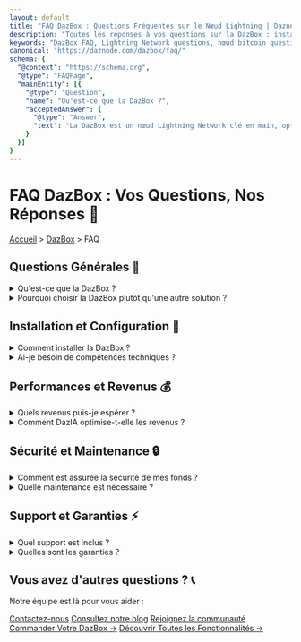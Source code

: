 ```yaml
---
layout: default
title: "FAQ DazBox : Questions Fréquentes sur le Nœud Lightning | Daznode"
description: "Toutes les réponses à vos questions sur la DazBox : installation, configuration, maintenance, sécurité, revenus. Guide complet pour votre nœud Lightning Network."
keywords: "DazBox FAQ, Lightning Network questions, nœud bitcoin questions, configuration lightning, revenus lightning"
canonical: "https://daznode.com/dazbox/faq/"
schema: {
  "@context": "https://schema.org",
  "@type": "FAQPage",
  "mainEntity": [{
    "@type": "Question",
    "name": "Qu'est-ce que la DazBox ?",
    "acceptedAnswer": {
      "@type": "Answer",
      "text": "La DazBox est un nœud Lightning Network clé en main, optimisé par IA pour maximiser vos revenus tout en simplifiant la gestion technique."
    }
  }]
}
---
```


# FAQ DazBox : Vos Questions, Nos Réponses 🤔

<nav class="breadcrumbs" aria-label="fil d'ariane">
  <a href="/">Accueil</a> > 
  <a href="/solutions/dazbox/">DazBox</a> > 
  <span>FAQ</span>
</nav>

## Questions Générales 🌟

<div class="faq-section">
  <details>
    <summary>Qu'est-ce que la DazBox ?</summary>
    <div class="faq-answer">
      <p>La DazBox est une solution complète pour gérer un nœud Lightning Network :</p>
      <ul>
        <li>Matériel optimisé et pré-configuré</li>
        <li>Gestion automatisée par IA (DazIA)</li>
        <li>Interface utilisateur intuitive</li>
        <li>Support technique 24/7</li>
      </ul>
    </div>
  </details>

  <details>
    <summary>Pourquoi choisir la DazBox plutôt qu'une autre solution ?</summary>
    <div class="faq-answer">
      <p>La DazBox se distingue par :</p>
      <ul>
        <li>Installation en 5 minutes sans compétence technique</li>
        <li>Optimisation automatique par IA</li>
        <li>ROI moyen de 12.5% annuel</li>
        <li>Support francophone dédié</li>
        <li>Garantie de performance unique</li>
      </ul>
    </div>
  </details>
</div>

## Installation et Configuration 🔧

<div class="faq-section">
  <details>
    <summary>Comment installer la DazBox ?</summary>
    <div class="faq-answer">
      <ol>
        <li>Branchez la DazBox à votre routeur</li>
        <li>Alimentez-la électriquement</li>
        <li>Scannez le QR code sur l'écran</li>
        <li>Suivez l'assistant de configuration</li>
      </ol>
      <p>Le processus complet prend environ 5 minutes.</p>
    </div>
  </details>

  <details>
    <summary>Ai-je besoin de compétences techniques ?</summary>
    <div class="faq-answer">
      <p>Non ! La DazBox a été conçue pour être utilisée par tous :</p>
      <ul>
        <li>Interface graphique intuitive</li>
        <li>Configuration automatique</li>
        <li>Gestion autonome par IA</li>
        <li>Support technique disponible</li>
      </ul>
    </div>
  </details>
</div>

## Performances et Revenus 💰

<div class="faq-section">
  <details>
    <summary>Quels revenus puis-je espérer ?</summary>
    <div class="faq-answer">
      <p>Les revenus varient selon plusieurs facteurs :</p>
      <ul>
        <li>Capital investi dans les canaux</li>
        <li>Qualité des pairs sélectionnés</li>
        <li>Volume du réseau Lightning</li>
      </ul>
      <p>En moyenne, nos utilisateurs constatent :</p>
      <ul>
        <li>ROI annuel : 10-15%</li>
        <li>Revenus mensuels : 50,000-100,000 sats</li>
        <li>Optimisation continue par DazIA</li>
      </ul>
    </div>
  </details>

  <details>
    <summary>Comment DazIA optimise-t-elle les revenus ?</summary>
    <div class="faq-answer">
      <p>DazIA utilise plusieurs stratégies :</p>
      <ul>
        <li>Analyse de 50+ métriques pour la sélection des pairs</li>
        <li>Rééquilibrage automatique des canaux</li>
        <li>Ajustement dynamique des frais</li>
        <li>Fermeture intelligente des canaux sous-performants</li>
      </ul>
    </div>
  </details>
</div>

## Sécurité et Maintenance 🔒

<div class="faq-section">
  <details>
    <summary>Comment est assurée la sécurité de mes fonds ?</summary>
    <div class="faq-answer">
      <p>La sécurité est notre priorité :</p>
      <ul>
        <li>Chiffrement matériel des clés privées</li>
        <li>Sauvegardes automatiques chiffrées</li>
        <li>Mise à jour automatique des logiciels</li>
        <li>Protection DDoS avancée</li>
        <li>Monitoring 24/7</li>
      </ul>
    </div>
  </details>

  <details>
    <summary>Quelle maintenance est nécessaire ?</summary>
    <div class="faq-answer">
      <p>La maintenance est entièrement automatisée :</p>
      <ul>
        <li>Mises à jour automatiques</li>
        <li>Sauvegardes programmées</li>
        <li>Monitoring constant</li>
        <li>Alertes en cas d'anomalie</li>
      </ul>
    </div>
  </details>
</div>

## Support et Garanties ⚡

<div class="faq-section">
  <details>
    <summary>Quel support est inclus ?</summary>
    <div class="faq-answer">
      <p>Vous bénéficiez d'un support complet :</p>
      <ul>
        <li>Support technique 24/7</li>
        <li>Documentation détaillée</li>
        <li>Communauté active</li>
        <li>Webinaires mensuels</li>
      </ul>
    </div>
  </details>

  <details>
    <summary>Quelles sont les garanties ?</summary>
    <div class="faq-answer">
      <p>Nous offrons plusieurs garanties :</p>
      <ul>
        <li>Garantie matérielle de 2 ans</li>
        <li>Garantie de performance (ROI minimum)</li>
        <li>Support prioritaire</li>
        <li>Satisfaction ou remboursé 30 jours</li>
      </ul>
    </div>
  </details>
</div>

## Vous avez d'autres questions ? 📞

<div class="contact-section">
  <p>Notre équipe est là pour vous aider :</p>
  <div class="contact-options">
    <a href="/contact" class="contact-button">Contactez-nous</a>
    <a href="/blog" class="blog-button">Consultez notre blog</a>
    <a href="/community" class="community-button">Rejoignez la communauté</a>
  </div>
</div>

<div class="cta-container">
  <a href="/solutions/dazbox/order/" class="cta-primary">Commander Votre DazBox →</a>
  <a href="/solutions/dazbox/features/" class="cta-secondary">Découvrir Toutes les Fonctionnalités →</a>
</div> 